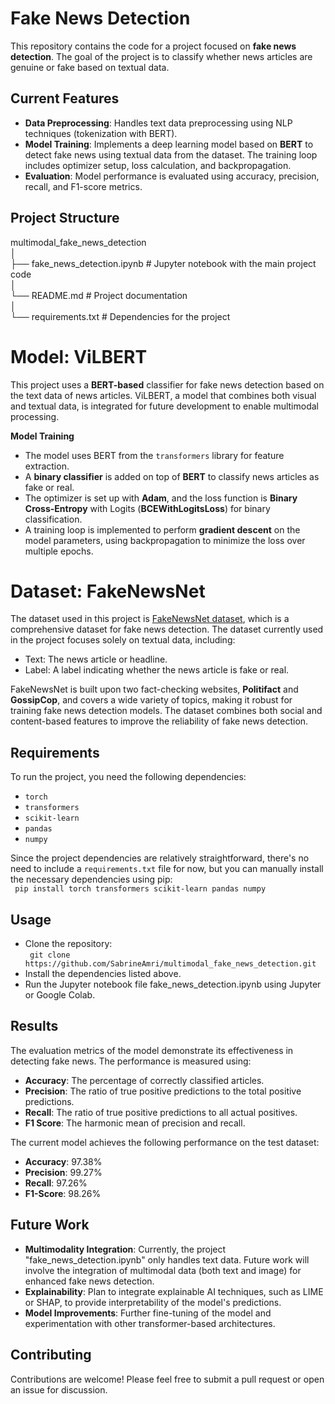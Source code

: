 # **Fake News Detection**

This repository contains the code for a project focused on **fake news detection**. The goal of the project is to classify whether news articles are genuine or fake based on textual data.

## **Current Features**
- **Data Preprocessing**: Handles text data preprocessing using NLP techniques (tokenization with BERT).
- **Model Training**: Implements a deep learning model based on **BERT** to detect fake news using textual data from the dataset. The training loop includes optimizer setup, loss calculation, and backpropagation.
- **Evaluation**: Model performance is evaluated using accuracy, precision, recall, and F1-score metrics.

## **Project Structure**
multimodal_fake_news_detection \
│ \
├── fake_news_detection.ipynb # Jupyter notebook with the main project code\
│ \
└── README.md # Project documentation \
│\
└── requirements.txt # Dependencies for the project

# **Model: ViLBERT**
This project uses a **BERT-based** classifier for fake news detection based on the text data of news articles. ViLBERT, a model that combines both visual and textual data, is integrated for future development to enable multimodal processing.

**Model Training**
- The model uses BERT from the ```transformers``` library for feature extraction.
- A **binary classifier** is added on top of **BERT** to classify news articles as fake or real.
- The optimizer is set up with **Adam**, and the loss function is **Binary Cross-Entropy** with Logits (**BCEWithLogitsLoss**) for binary classification.
- A training loop is implemented to perform **gradient descent** on the model parameters, using backpropagation to minimize the loss over multiple epochs.

# **Dataset: FakeNewsNet**
The dataset used in this project is [FakeNewsNet dataset](https://github.com/KaiDMML/FakeNewsNet.git), which is a comprehensive dataset for fake news detection. The dataset currently used in the project focuses solely on textual data, including:

- Text: The news article or headline.
- Label: A label indicating whether the news article is fake or real.

FakeNewsNet is built upon two fact-checking websites, **Politifact** and **GossipCop**, and covers a wide variety of topics, making it robust for training fake news detection models. The dataset combines both social and content-based features to improve the reliability of fake news detection.

## **Requirements**
To run the project, you need the following dependencies:
- `torch`
- `transformers`
- `scikit-learn`
- `pandas`
- `numpy`

Since the project dependencies are relatively straightforward, there's no need to include a `requirements.txt` file for now, but you can manually install the necessary dependencies using pip:\
``` pip install torch transformers scikit-learn pandas numpy```

## **Usage**
- Clone the repository:\
``` git clone https://github.com/SabrineAmri/multimodal_fake_news_detection.git``` 
- Install the dependencies listed above.
- Run the Jupyter notebook file fake_news_detection.ipynb using Jupyter or Google Colab.

## **Results**
The evaluation metrics of the model demonstrate its effectiveness in detecting fake news. The performance is measured using:

- **Accuracy**: The percentage of correctly classified articles.
- **Precision**: The ratio of true positive predictions to the total positive predictions.
- **Recall**: The ratio of true positive predictions to all actual positives.
- **F1 Score**: The harmonic mean of precision and recall.

The current model achieves the following performance on the test dataset:

- **Accuracy**: 97.38%
- **Precision**: 99.27%
- **Recall**: 97.26%
- **F1-Score**: 98.26%

## **Future Work**
- **Multimodality Integration**: Currently, the project "fake_news_detection.ipynb" only handles text data. Future work will involve the integration of multimodal data (both text and image) for enhanced fake news detection.
- **Explainability**: Plan to integrate explainable AI techniques, such as LIME or SHAP, to provide interpretability of the model's predictions.
- **Model Improvements**: Further fine-tuning of the model and experimentation with other transformer-based architectures.

## **Contributing**
Contributions are welcome! Please feel free to submit a pull request or open an issue for discussion.
